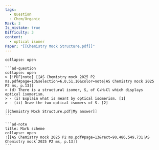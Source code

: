 ```yaml
---
tags:
  - Question
  - Chem/Organic
Mark: 3
Is_mistake: true
Difficulty: 3
content:
  - optical isomer
Paper: "[[Chemistry Mock Structure.pdf]]"
---
```

````ad-example
collapse: open

```ad-question
collapse: open
> [!PDF|note] [[AS Chemistry mock 2025 P2 ms.pdf#page=13&selection=6,0,51,10&color=note|AS Chemistry mock 2025 P2 ms, p.13]]
> (d) There is a structural isomer, S, of C₄H₉Cl which displays optical isomerism. 
> - (i) Explain what is meant by optical isomerism. [1]
> - (ii) Draw the two optical isomers of S. [2]

[[Chemistry Mock Structure.pdf|My answer]]
```

```ad-note
title: Mark scheme
collapse: open
![[AS Chemistry mock 2025 P2 ms.pdf#page=13&rect=90,486,549,731|AS Chemistry mock 2025 P2 ms, p.13]]
```

````

